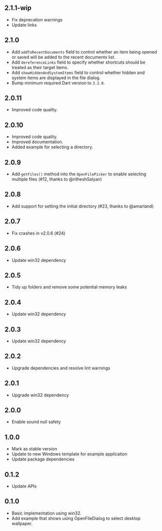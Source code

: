 ## 2.1.1-wip

- Fix deprecation warnings
- Update links

## 2.1.0

- Add `addToRecentDocuments` field to control whether an item being opened or
  saved will be added to the recent documents list.
- Add `dereferenceLinks` field to specify whether shortcuts should be treated as
  their target items.
- Add `showHiddenAndSystemItems` field to control whether hidden and system
  items are displayed in the file dialog.
- Bump minimum required Dart version to `3.2.0`.

## 2.0.11

- Improved code quality.

## 2.0.10

- Improved code quality.
- Improved documentation.
- Added example for selecting a directory.

## 2.0.9

- Add `getFiles()` method into the `OpenFilePicker` to enable selecting
  multiple files (#12, thanks to @ritheshSalyan)

## 2.0.8

- Add support for setting the initial directory (#23, thanks to @amarland)

## 2.0.7

- Fix crashes in v2.0.6 (#24)

## 2.0.6

- Update win32 dependency

## 2.0.5

- Tidy up folders and remove some potential memory leaks

## 2.0.4

- Update win32 dependency

## 2.0.3

- Update win32 dependency

## 2.0.2

- Upgrade dependencies and resolve lint warnings

## 2.0.1

- Upgrade win32 dependency

## 2.0.0

- Enable sound null safety

## 1.0.0

- Mark as stable version
- Update to new Windows template for example application
- Update package dependencies

## 0.1.2

- Update APIs

## 0.1.0

- Basic implementation using win32.
- Add example that shows using OpenFileDialog to select desktop wallpaper.
